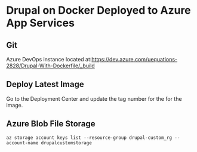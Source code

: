 # Drupal on Docker Deployed to Azure App Services

## Git
Azure DevOps instance located at:https://dev.azure.com/uequations-2828/Drupal-With-Dockerfile/_build

## Deploy Latest Image
Go to the Deployment Center and update the tag number for the for the image.

## Azure Blob File Storage
```
az storage account keys list --resource-group drupal-custom_rg --account-name drupalcustomstorage
```